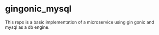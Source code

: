 # gingonic_mysql
This repo is a basic implementation of a microservice using gin gonic and mysql as a db engine. 
